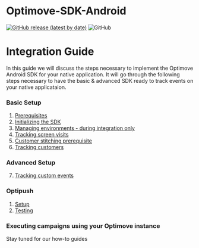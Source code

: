 # Optimove-SDK-Android

[![GitHub release (latest by date)](https://img.shields.io/github/v/release/optimove-tech/Optimove-SDK-Android?style=flat-square)](https://github.com/optimove-tech/Optimove-SDK-Android/releases/latest)
![GitHub](https://img.shields.io/github/license/optimove-tech/Optimove-SDK-Android?style=flat-square)

# Integration Guide

In this guide we will discuss the steps necessary to implement the Optimove Android SDK for your native application. It will go through the following steps necessary to have the basic & advanced SDK ready to track events on your native applicataion. 

### Basic Setup
1. [Prerequisites](wiki/Prerequisites)
2. [Initializing the SDK](wiki/Initializing-the-sdk)
3. [Managing environments - during integration only](wiki/Managing-environments)
4. [Tracking screen visits](wiki/Tracking-screen-visits)
5. [Customer stitching prerequisite](wiki/Customer-stitching-prerequisite)
6. [Tracking customers](wiki/Tracking-customers)

### Advanced Setup
7. [Tracking custom events](wiki/Tracking-custom-events)

### Optipush
1. [Setup](wiki/Optipush-setup)
2. [Testing](wiki/Optipush-testing)

### Executing campaigns using your Optimove instance
Stay tuned for our how-to guides
